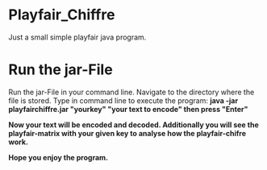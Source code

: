 # Playfair_Chiffre
Just a small simple playfair java program.

# Run the jar-File
Run the jar-File in your command line. Navigate to the directory where the file is stored.
Type in command line to execute the program:  <b>java -jar playfairchiffre.jar "yourkey" "your text to encode"<b> then press "Enter"

Now your text will be encoded and decoded. Additionally you will see the playfair-matrix with your given key to analyse how the playfair-chifre work. 

Hope you enjoy the program.
